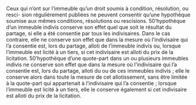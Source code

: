 Ceux qui n’ont sur l’immeuble qu’un droit soumis à condition, résolution, ou resci-
sion régulièrement publiées ne peuvent consentir qu’une hypothèque soumise aux mêmes
conditions, résolutions ou rescisions.
50’hypothèque d’un immeuble indivis conserve son effet quel que soit le résultat
du partage, si elle a été consentie par tous les indivisaires. Dans le cas
contraire, elle ne conserve son effet que dans la mesure où l’indivisaire qui
l’a consentie est, lors du partage, alloti de l’immeuble indivis ou, lorsque
l’immeuble est licité à un tiers, si cet indivisaire est alloti du prix de la
licitation.
50’hypothèque d’une quote-part dans un ou plusieurs immeubles indivis ne conserve
son effet que dans la mesure où l’indivisaire qui l’a consentie est, lors du
partage, alloti du ou de ces immeubles indivis ; elle le conserve alors dans
toute la mesure de cet allotissement, sans être limitée à la quote-part qui
appartenait à l’indivisaire qui l’a consentie ; lorsque l’immeuble est licité à
un tiers, elle le conserve également si cet indivisaire est alloti du prix de la
licitation.